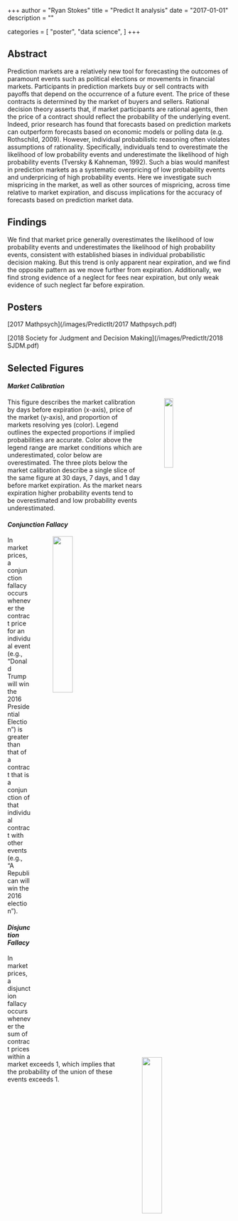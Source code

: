 +++
author = "Ryan Stokes"
title = "Predict It analysis"
date = "2017-01-01"
description = ""

categories = [
    "poster",
    "data science",
]
+++

## Abstract

Prediction markets are a relatively new tool for
forecasting the outcomes of paramount events such
as political elections or movements in financial
markets. Participants in prediction markets buy or
sell contracts with payoffs that depend on the
occurrence of a future event. The price of these
contracts is determined by the market of buyers
and sellers. Rational decision theory asserts that, if
market participants are rational agents, then the
price of a contract should reflect the probability of
the underlying event. Indeed, prior research has
found that forecasts based on prediction markets
can outperform forecasts based on economic
models or polling data (e.g. Rothschild, 2009).
However, individual probabilistic reasoning often
violates assumptions of rationality.
Specifically, individuals tend to overestimate the
likelihood of low probability events and
underestimate the likelihood of high probability
events (Tversky & Kahneman, 1992). Such a bias
would manifest in prediction markets as a
systematic overpricing of low probability events and
underpricing of high probability events. Here we
investigate such mispricing in the market, as well as
other sources of mispricing, across time relative to
market expiration, and discuss implications for the
accuracy of forecasts based on prediction market
data.

## Findings

We find that market price generally
overestimates the likelihood of low probability
events and underestimates the likelihood of
high probability events, consistent with
established biases in individual probabilistic
decision making. But this trend is only apparent
near expiration, and we find the opposite
pattern as we move further from expiration.
Additionally, we find strong evidence of a
neglect for fees near expiration, but only weak
evidence of such neglect far before expiration.


## Posters

[2017 Mathpsych](/images/PredictIt/2017 Mathpsych.pdf)

[2018 Society for Judgment and Decision Making](/images/PredictIt/2018 SJDM.pdf)

## Selected Figures



#### *Market Calibration*

<img class="special-img-class" src="/images/PredictIt/Figure1a.png" width="20%" style="float:right;margin:0px 50px" HSPACE=”100”/>

This figure describes the market calibration by days before expiration (x-axis), price of the market (y-axis), and proportion of markets resolving yes (color). 
Legend outlines the expected proportions if implied probabilities are accurate. 
Color above the legend range are market conditions which are underestimated, color below are overestimated. 
The three plots below the market calibration describe a single slice of the same figure at 30 days, 7 days, and 1 day before market expiration. 
As the market nears expiration higher probability events tend to be overestimated and low probability events underestimated.


#### *Conjunction Fallacy*

<img class="special-img-class" src="/images/PredictIt/conjunction.png" width="30%" style="float:right;margin:0px 50px" HSPACE=”100”/>


In market prices, a conjunction fallacy occurs whenever the contract price for an individual
event (e.g., “Donald Trump will win the 2016 Presidential Election”) is greater than that of a
contract that is a conjunction of that individual contract with other events (e.g., “A
Republican will win the 2016 election”).


#### *Disjunction Fallacy*

<img class="special-img-class" src="/images/PredictIt/disjunction.png" width="30%" style="float:right;margin:0px 50px" HSPACE=”100”/>

In market prices, a disjunction fallacy occurs whenever the sum of contract prices within a
market exceeds 1, which implies that the probability of the union of these events exceeds 1.

